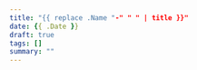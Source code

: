 ```yaml
---
title: "{{ replace .Name "-" " " | title }}"
date: {{ .Date }}
draft: true
tags: []
summary: ""
---
```

